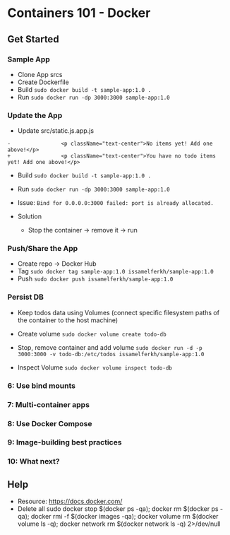 # Containers 101 - Docker

## Get Started
### Sample App
- Clone App srcs
- Create Dockerfile
- Build
```sudo docker build -t sample-app:1.0 .```
- Run
```sudo docker run -dp 3000:3000 sample-app:1.0```

### Update the App
- Update src/static.js.app.js
```
-                <p className="text-center">No items yet! Add one above!</p>
+                <p className="text-center">You have no todo items yet! Add one above!</p>
``` 

- Build
```sudo docker build -t sample-app:1.0 .```

- Run
```sudo docker run -dp 3000:3000 sample-app:1.0```

- Issue: `Bind for 0.0.0.0:3000 failed: port is already allocated.`

- Solution
  - Stop the container -> remove it -> run

### Push/Share the App
- Create repo -> Docker Hub
- Tag 
```sudo docker tag sample-app:1.0 issamelferkh/sample-app:1.0```
- Push
```sudo docker push issamelferkh/sample-app:1.0```


### Persist DB
- Keep todos data using Volumes (connect specific filesystem paths of the container to the host machine)
- Create volume
```sudo docker volume create todo-db```

- Stop, remove container and add volume
```sudo docker run -d -p 3000:3000 -v todo-db:/etc/todos issamelferkh/sample-app:1.0```

- Inspect Volume
```sudo docker volume inspect todo-db```


### 6: Use bind mounts
### 7: Multi-container apps
### 8: Use Docker Compose
### 9: Image-building best practices
### 10: What next?



## Help
- Resource: https://docs.docker.com/
- Delete all
sudo docker stop $(docker ps -qa); docker rm $(docker ps -qa); docker rmi -f $(docker images -qa); docker volume rm $(docker volume ls -q); docker network rm $(docker network ls -q) 2>/dev/null
